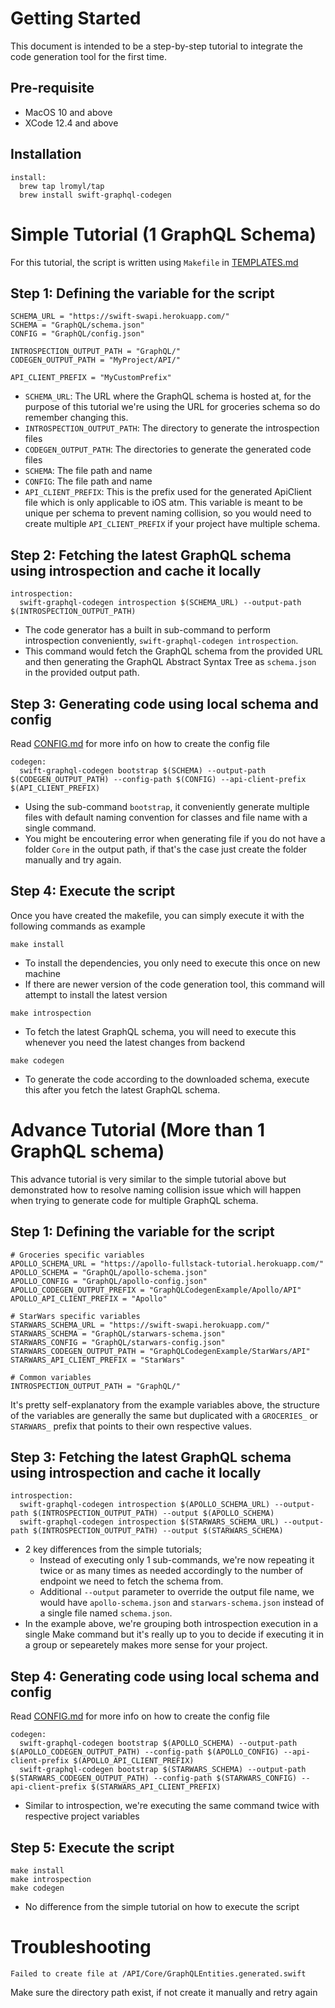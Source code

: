 # Getting Started
This document is intended to be a step-by-step tutorial to integrate the code generation tool for the first time.

## Pre-requisite
- MacOS 10 and above
- XCode 12.4 and above

## Installation
```
install:
  brew tap lromyl/tap
  brew install swift-graphql-codegen
```

# Simple Tutorial (1 GraphQL Schema)
For this tutorial, the script is written using `Makefile` in [TEMPLATES.md](TEMPLATES.md)

## Step 1: Defining the variable for the script
```
SCHEMA_URL = "https://swift-swapi.herokuapp.com/"
SCHEMA = "GraphQL/schema.json"
CONFIG = "GraphQL/config.json"

INTROSPECTION_OUTPUT_PATH = "GraphQL/"
CODEGEN_OUTPUT_PATH = "MyProject/API/"

API_CLIENT_PREFIX = "MyCustomPrefix"
```

- `SCHEMA_URL`: The URL where the GraphQL schema is hosted at, for the purpose of this tutorial we're using the URL for groceries schema so do remember changing this.
- `INTROSPECTION_OUTPUT_PATH`: The directory to generate the introspection files
- `CODEGEN_OUTPUT_PATH`: The directories to generate the generated code files
- `SCHEMA`: The file path and name
- `CONFIG`: The file path and name
- `API_CLIENT_PREFIX`: This is the prefix used for the generated ApiClient file which is only applicable to iOS atm. This variable is meant to be unique per schema to prevent naming collision, so you would need to create multiple `API_CLIENT_PREFIX` if your project have multiple schema.

## Step 2: Fetching the latest GraphQL schema using introspection and cache it locally
```
introspection:
  swift-graphql-codegen introspection $(SCHEMA_URL) --output-path $(INTROSPECTION_OUTPUT_PATH)
```

- The code generator has a built in sub-command to perform introspection conveniently, `swift-graphql-codegen introspection`.
- This command would fetch the GraphQL schema from the provided URL and then generating the GraphQL Abstract Syntax Tree as `schema.json` in the provided output path.

## Step 3: Generating code using local schema and config

Read [CONFIG.md](CONFIG.md) for more info on how to create the config file

```
codegen:
  swift-graphql-codegen bootstrap $(SCHEMA) --output-path $(CODEGEN_OUTPUT_PATH) --config-path $(CONFIG) --api-client-prefix $(API_CLIENT_PREFIX)
```

- Using the sub-command `bootstrap`, it conveniently generate multiple files with default naming convention for classes and file name with a single command.
- You might be encoutering error when generating file if you do not have a folder `Core` in the output path, if that's the case just create the folder manually and try again.

## Step 4: Execute the script
Once you have created the makefile, you can simply execute it with the following commands as example

```
make install
```
- To install the dependencies, you only need to execute this once on new machine
- If there are newer version of the code generation tool, this command will attempt to install the latest version

```
make introspection
```
- To fetch the latest GraphQL schema, you will need to execute this whenever you need the latest changes from backend

```
make codegen
```
- To generate the code according to the downloaded schema, execute this after you fetch the latest GraphQL schema.

# Advance Tutorial (More than 1 GraphQL schema)
This advance tutorial is very similar to the simple tutorial above but demonstrated how to resolve naming collision issue which will happen when trying to generate code for multiple GraphQL schema.

## Step 1: Defining the variable for the script
```shell
# Groceries specific variables
APOLLO_SCHEMA_URL = "https://apollo-fullstack-tutorial.herokuapp.com/"
APOLLO_SCHEMA = "GraphQL/apollo-schema.json"
APOLLO_CONFIG = "GraphQL/apollo-config.json"
APOLLO_CODEGEN_OUTPUT_PREFIX = "GraphQLCodegenExample/Apollo/API"
APOLLO_API_CLIENT_PREFIX = "Apollo"

# StarWars specific variables
STARWARS_SCHEMA_URL = "https://swift-swapi.herokuapp.com/"
STARWARS_SCHEMA = "GraphQL/starwars-schema.json"
STARWARS_CONFIG = "GraphQL/starwars-config.json"
STARWARS_CODEGEN_OUTPUT_PATH = "GraphQLCodegenExample/StarWars/API"
STARWARS_API_CLIENT_PREFIX = "StarWars"

# Common variables
INTROSPECTION_OUTPUT_PATH = "GraphQL/"
```

It's pretty self-explanatory from the example variables above, the structure of the variables are generally the same but duplicated with a `GROCERIES_` or `STARWARS_` prefix that points to their own respective values.

## Step 3: Fetching the latest GraphQL schema using introspection and cache it locally
```
introspection:
  swift-graphql-codegen introspection $(APOLLO_SCHEMA_URL) --output-path $(INTROSPECTION_OUTPUT_PATH) --output $(APOLLO_SCHEMA)
  swift-graphql-codegen introspection $(STARWARS_SCHEMA_URL) --output-path $(INTROSPECTION_OUTPUT_PATH) --output $(STARWARS_SCHEMA)
```

- 2 key differences from the simple tutorials;
    - Instead of executing only 1 sub-commands, we're now repeating it twice or as many times as needed accordingly to the number of endpoint we need to fetch the schema from.
    - Additional `--output` parameter to override the output file name, we would have `apollo-schema.json` and `starwars-schema.json` instead of a single file named `schema.json`.
- In the example above, we're grouping both introspection execution in a single Make command but it's really up to you to decide if executing it in a group or sepearetely makes more sense for your project.

## Step 4: Generating code using local schema and config

Read [CONFIG.md](CONFIG.md) for more info on how to create the config file

```
codegen:
  swift-graphql-codegen bootstrap $(APOLLO_SCHEMA) --output-path $(APOLLO_CODEGEN_OUTPUT_PATH) --config-path $(APOLLO_CONFIG) --api-client-prefix $(APOLLO_API_CLIENT_PREFIX)
  swift-graphql-codegen bootstrap $(STARWARS_SCHEMA) --output-path $(STARWARS_CODEGEN_OUTPUT_PATH) --config-path $(STARWARS_CONFIG) --api-client-prefix $(STARWARS_API_CLIENT_PREFIX)
```

- Similar to introspection, we're executing the same command twice with respective project variables

## Step 5: Execute the script
```
make install
make introspection
make codegen
```
- No difference from the simple tutorial on how to execute the script 

# Troubleshooting
```
Failed to create file at /API/Core/GraphQLEntities.generated.swift
```
Make sure the directory path exist, if not create it manually and retry again
